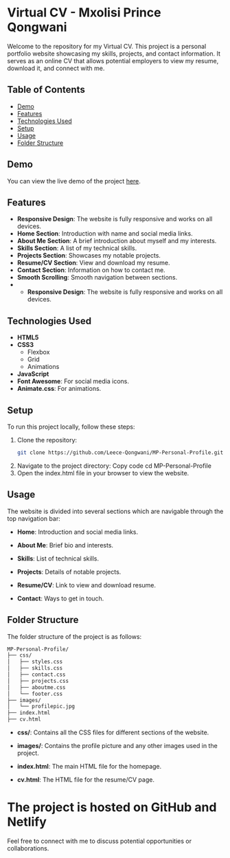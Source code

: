 # Virtual CV - Mxolisi Prince Qongwani

Welcome to the repository for my Virtual CV. This project is a personal portfolio website showcasing my skills, projects, and contact information. It serves as an online CV that allows potential employers to view my resume, download it, and connect with me.

## Table of Contents
- [Demo](#demo)
- [Features](#features)
- [Technologies Used](#technologies-used)
- [Setup](#setup)
- [Usage](#usage)
- [Folder Structure](#folder-structure)

## Demo

You can view the live demo of the project [here](https://leece-qongwani.github.io/MP-Personal-Profile/).

## Features

- **Responsive Design**: The website is fully responsive and works on all devices.
- **Home Section**: Introduction with name and social media links.
- **About Me Section**: A brief introduction about myself and my interests.
- **Skills Section**: A list of my technical skills.
- **Projects Section**: Showcases my notable projects.
- **Resume/CV Section**: View and download my resume.
- **Contact Section**: Information on how to contact me.
- **Smooth Scrolling**: Smooth navigation between sections.
- - **Responsive Design**: 
  The website is fully responsive and works on all devices.

## Technologies Used

- **HTML5**
- **CSS3**
  - Flexbox
  - Grid
  - Animations
- **JavaScript**
- **Font Awesome**: For social media icons.
- **Animate.css**: For animations.

## Setup

To run this project locally, follow these steps:

1. Clone the repository:
   ```bash
   git clone https://github.com/Leece-Qongwani/MP-Personal-Profile.git
2. Navigate to the project directory:
Copy code
cd MP-Personal-Profile
3. Open the index.html file in your browser to view the website.
   
## Usage

The website is divided into several sections which are navigable through the top navigation bar:

- **Home**: 
  Introduction and social media links.

- **About Me**: 
  Brief bio and interests.

- **Skills**: 
  List of technical skills.

- **Projects**: 
  Details of notable projects.

- **Resume/CV**: 
  Link to view and download resume.

- **Contact**: 
  Ways to get in touch.


## Folder Structure
The folder structure of the project is as follows:
```bash
MP-Personal-Profile/
├── css/
│   ├── styles.css
│   ├── skills.css
│   ├── contact.css
│   ├── projects.css
│   ├── aboutme.css
│   └── footer.css
├── images/
│   └── profilepic.jpg
├── index.html
├── cv.html
```

- **css/**: 
  Contains all the CSS files for different sections of the website.

- **images/**: 
  Contains the profile picture and any other images used in the project.

- **index.html**: 
  The main HTML file for the homepage.

- **cv.html**: 
  The HTML file for the resume/CV page.

# The project is hosted on GitHub and Netlify

Feel free to connect with me to discuss potential opportunities or collaborations.






